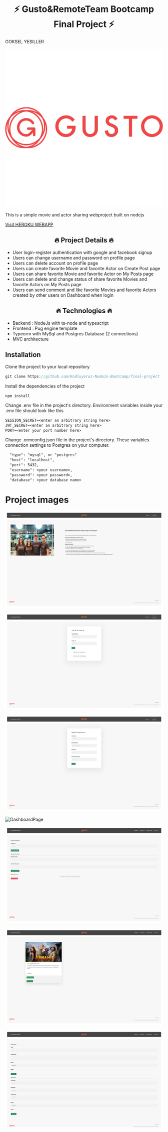 <h1 align="center">⚡ Gusto&RemoteTeam Bootcamp Final Project ⚡</h1>
<p>GOKSEL YESILLER </p>

![Gusto](/image/gusto.png)

<p>This is a simple movie and actor sharing webproject built on nodejs</p>



<a align="center" href="https://gusto-finalproject.herokuapp.com">Visit HEROKU WEBAPP</a>

<h2 align="center">🔥 Project Details 🔥</h2>

* User login-register authentication with google and facebook signup
* Users can change username and password on profile page
* Users can delete account on profile page
* Users can create favorite Movie and favorite Actor on Create Post page
* Users can share favorite Movie and favorite Actor on My Posts page
* Users can delete and change status of share favorite Movies and favorite Actors on My Posts page
* Users can send comment and like favorite Movies and favorite Actors created by other users on Dashboard when login

<h2 align="center">🔥 Technologies 🔥</h2>

* Backend : NodeJs with ts-node and typescript
* Frontend : Pug engine template 
* Typeorm with MySql and Postgres Database (2 connections)
* MVC architecture

## Installation

Clone the project to your local repository
```javascript
git clone https://github.com/Kodluyoruz-NodeJs-Bootcamp/final-project

```
Install the dependencies of the project

```
npm install
```
Change  .env file in the project's directory. Environment variables inside your .env file should look like this

```
SESSION_SECRET=<enter an arbitrary string here>
JWT_SECRET=<enter an arbitrary string here>
PORT=<enter your port number here>
```

Change  .ormconfig.json file in the project's directory. These variables connection settings to Postgres on your computer.

 ```
   "type": "mysql", or "postgres"
   "host": "localhost",
   "port": 5432,
   "username": <your username>, 
   "password": <your password>,
   "database": <your database name>

```

# Project images 

![HomePage](/image/home.png)

![LoginPage](/image/login.png)

![SignupPage](/image/signup.png)

![DashboardPage](/image/dashboard.png)

![ProfilePage](/image/profile.png)

![UsersPosts](/image/mypost.png)

![UsersCreatePosts](/image/createpost.png)

